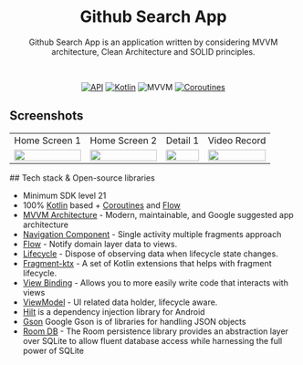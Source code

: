 <h1 align="center">Github Search App</h1>
<p align="center">  
Github Search App is an application written by considering MVVM architecture, Clean Architecture and SOLID principles.
  </p>
</br>

<p align="center">
  <a href="https://android-arsenal.com/api?level=21"><img alt="API" src="https://img.shields.io/badge/Android API-21%2B-brightgreen.svg?style=flat"/></a>
  <a href="https://kotlinlang.org"><img alt="Kotlin" src="https://img.shields.io/badge/Kotlin-1.7.10-blue"/></a>
  <img alt="MVVM" src="https://img.shields.io/badge/MVVM-Architecture-purple"/>
  <a href="https://developer.android.com/kotlin/coroutines"><img alt="Coroutines" src="https://img.shields.io/badge/Coroutines-Asynchronous-red"/></a>

</p>

## Screenshots
<table>
    <tr>
    <td>Home Screen 1</td>
    <td>Home Screen 2</td>
    <td>Detail 1</td>
    <td>Video Record</td>
   </tr> 
  <tr>
    <td><img src="https://user-images.githubusercontent.com/18207490/225917304-4f86fe93-ce00-410a-b003-a83fa8a17601.jpg" width="100%"></td>
    <td><img src="https://user-images.githubusercontent.com/18207490/225917319-04752495-b871-4b20-88bd-36dd424164a3.jpg" width="100%"></td>
    <td><img src="https://user-images.githubusercontent.com/18207490/225917326-784a7970-e8ec-4a09-9b0e-429e9e1423ea.jpg" width="100%"></td>
    <td><img src="https://user-images.githubusercontent.com/18207490/225918966-bda04a44-1a92-41ef-9c58-b1a9098bf054.gif" width="100%"></td>
   </tr>  
  </tr>
</table>
## Tech stack & Open-source libraries

- Minimum SDK level 21
- 100% [Kotlin](https://kotlinlang.org/) based + [Coroutines](https://github.com/Kotlin/kotlinx.coroutines) and [Flow](https://developer.android.com/kotlin/flow)
- [MVVM Architecture](https://developer.android.com/jetpack/guide) - Modern, maintainable, and Google suggested app architecture
- [Navigation Component](https://developer.android.com/guide/navigation) - Single activity multiple fragments approach
- [Flow](https://developer.android.com/kotlin/flow/stateflow-and-sharedflow) - Notify domain layer data to views.
- [Lifecycle](https://developer.android.com/topic/libraries/architecture/lifecycle) - Dispose of observing data when lifecycle state changes.
- [Fragment-ktx](https://developer.android.com/kotlin/ktx#fragment) - A set of Kotlin extensions that helps with fragment lifecycle.
- [View Binding](https://developer.android.com/topic/libraries/view-binding) - Allows you to more easily write code that interacts with views
- [ViewModel](https://developer.android.com/topic/libraries/architecture/viewmodel) - UI related data holder, lifecycle aware.
- [Hilt](https://developer.android.com/training/dependency-injection/hilt-android) is a dependency injection library for Android
- [Gson](https://github.com/google/gson) Google Gson is of libraries for handling JSON objects
- [Room DB](https://developer.android.com/training/data-storage/room) - The Room persistence library provides an abstraction layer over SQLite to allow fluent database access while harnessing the full power of SQLite
